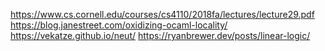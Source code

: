 https://www.cs.cornell.edu/courses/cs4110/2018fa/lectures/lecture29.pdf
https://blog.janestreet.com/oxidizing-ocaml-locality/
https://vekatze.github.io/neut/
https://ryanbrewer.dev/posts/linear-logic/